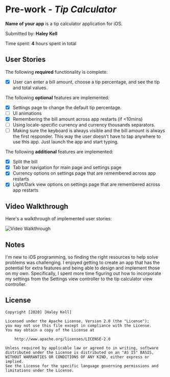 # Pre-work - *Tip Calculator*

**Name of your app** is a tip calculator application for iOS.

Submitted by: **Haley Kell**

Time spent: **4** hours spent in total

## User Stories

The following **required** functionality is complete:

* [X] User can enter a bill amount, choose a tip percentage, and see the tip and total values.

The following **optional** features are implemented:
* [X] Settings page to change the default tip percentage.
* [ ] UI animations
* [X] Remembering the bill amount across app restarts (if <10mins)
* [ ] Using locale-specific currency and currency thousands separators.
* [ ] Making sure the keyboard is always visible and the bill amount is always the first responder. This way the user doesn't have to tap anywhere to use this app. Just launch the app and start typing.

The following **additional** features are implemented:

- [X] Split the bill
- [X] Tab bar navigation for main page and settings page
- [X] Currency options on settings page that are remembered across app restarts
- [X] Light/Dark view options on settings page that are remembered across app restarts

## Video Walkthrough 

Here's a walkthrough of implemented user stories:

<img src='http://g.recordit.co/bdn36Fp7ks.gif' title='Video Walkthrough' width='' alt='Video Walkthrough' />

## Notes

I'm new to iOS programming, so finding the right resources to help solve problems was challenging. I enjoyed getting to create an app that has the potential for extra features and being able to design and implement those on my own. Specifically, I spent more time figuring out how to incorporate my settings from the Settings view controller to the tip calculator view controller.

## License

    Copyright [2020] [Haley Kell]

    Licensed under the Apache License, Version 2.0 (the "License");
    you may not use this file except in compliance with the License.
    You may obtain a copy of the License at

        http://www.apache.org/licenses/LICENSE-2.0

    Unless required by applicable law or agreed to in writing, software
    distributed under the License is distributed on an "AS IS" BASIS,
    WITHOUT WARRANTIES OR CONDITIONS OF ANY KIND, either express or implied.
    See the License for the specific language governing permissions and
    limitations under the License.
